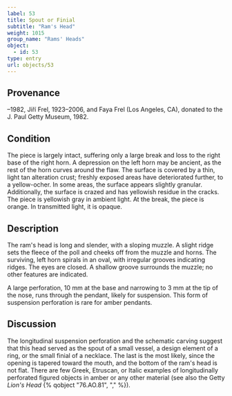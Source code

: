 ```yaml
---
label: 53
title: Spout or Finial
subtitle: "Ram's Head"
weight: 1015
group_name: "Rams' Heads"
object:
  - id: 53
type: entry
url: objects/53
---
```


## Provenance

–1982, Jiří Frel, 1923–2006, and Faya Frel (Los Angeles, CA), donated to the J. Paul Getty Museum, 1982.

## Condition

The piece is largely intact, suffering only a large break and loss to the right base of the right horn. A depression on the left horn may be ancient, as the rest of the horn curves around the flaw. The surface is covered by a thin, light tan alteration crust; freshly exposed areas have deteriorated further, to a yellow-ocher. In some areas, the surface appears slightly granular. Additionally, the surface is crazed and has yellowish residue in the cracks. The piece is yellowish gray in ambient light. At the break, the piece is orange. In transmitted light, it is opaque.

## Description

The ram's head is long and slender, with a sloping muzzle. A slight ridge sets the fleece of the poll and cheeks off from the muzzle and horns. The surviving, left horn spirals in an oval, with irregular grooves indicating ridges. The eyes are closed. A shallow groove surrounds the muzzle; no other features are indicated.

A large perforation, 10 mm at the base and narrowing to 3 mm at the tip of the nose, runs through the pendant, likely for suspension. This form of suspension perforation is rare for amber pendants.

## Discussion

The longitudinal suspension perforation and the schematic carving suggest that this head served as the spout of a small vessel, a design element of a ring, or the small finial of a necklace. The last is the most likely, since the opening is tapered toward the mouth, and the bottom of the ram's head is not flat. There are few Greek, Etruscan, or Italic examples of longitudinally perforated figured objects in amber or any other material (see also the Getty *Lion's Head* {% qobject "76.AO.81", "," %}).
